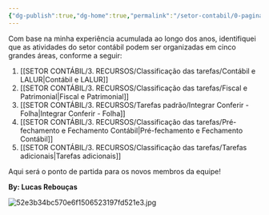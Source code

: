 ```yaml
---
{"dg-publish":true,"dg-home":true,"permalink":"/setor-contabil/0-pagina-inicial/objetivo-da-pagina/","tags":["gardenEntry"],"dgPassFrontmatter":true,"created":"2025-06-03T22:08:34.152-03:00","updated":"2025-06-11T07:57:58.100-03:00"}
---
```



Com base na minha experiência acumulada ao longo dos anos, identifiquei que as atividades do setor contábil podem ser organizadas em cinco grandes áreas, conforme a seguir:

1. [[SETOR CONTÁBIL/3. RECURSOS/Classificação das tarefas/Contábil e LALUR\|Contábil e LALUR]]    
2. [[SETOR CONTÁBIL/3. RECURSOS/Classificação das tarefas/Fiscal e Patrimonial\|Fiscal e Patrimonial]] 
3. [[SETOR CONTÁBIL/3. RECURSOS/Tarefas padrão/Integrar Conferir - Folha\|Integrar Conferir - Folha]]
4. [[SETOR CONTÁBIL/3. RECURSOS/Classificação das tarefas/Pré-fechamento e Fechamento Contábil\|Pré-fechamento e Fechamento Contábil]] 
5. [[SETOR CONTÁBIL/3. RECURSOS/Classificação das tarefas/Tarefas adicionais\|Tarefas adicionais]]

Aqui será o ponto de partida para os novos membros da equipe!

**By: Lucas Rebouças**

![52e3b34bc570e6f1506523197fd521e3.jpg](/img/user/SETOR%20CONT%C3%81BIL/4.%20ARQUIVOS/52e3b34bc570e6f1506523197fd521e3.jpg)